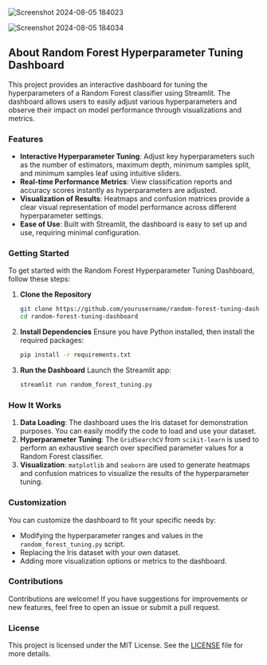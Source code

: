
![Screenshot 2024-08-05 184023](https://github.com/user-attachments/assets/3c3b90d3-e99e-4387-af1d-21335f738147)



![Screenshot 2024-08-05 184034](https://github.com/user-attachments/assets/268321df-64c4-4ab8-8c27-98ad44a499ec)


## About Random Forest Hyperparameter Tuning Dashboard

This project provides an interactive dashboard for tuning the hyperparameters of a Random Forest classifier using Streamlit. The dashboard allows users to easily adjust various hyperparameters and observe their impact on model performance through visualizations and metrics.

### Features

- **Interactive Hyperparameter Tuning**: Adjust key hyperparameters such as the number of estimators, maximum depth, minimum samples split, and minimum samples leaf using intuitive sliders.
- **Real-time Performance Metrics**: View classification reports and accuracy scores instantly as hyperparameters are adjusted.
- **Visualization of Results**: Heatmaps and confusion matrices provide a clear visual representation of model performance across different hyperparameter settings.
- **Ease of Use**: Built with Streamlit, the dashboard is easy to set up and use, requiring minimal configuration.

### Getting Started

To get started with the Random Forest Hyperparameter Tuning Dashboard, follow these steps:

1. **Clone the Repository**
    ```bash
    git clone https://github.com/yourusername/random-forest-tuning-dashboard.git
    cd random-forest-tuning-dashboard
    ```

2. **Install Dependencies**
    Ensure you have Python installed, then install the required packages:
    ```bash
    pip install -r requirements.txt
    ```

3. **Run the Dashboard**
    Launch the Streamlit app:
    ```bash
    streamlit run random_forest_tuning.py
    ```

### How It Works

1. **Data Loading**: The dashboard uses the Iris dataset for demonstration purposes. You can easily modify the code to load and use your dataset.
2. **Hyperparameter Tuning**: The `GridSearchCV` from `scikit-learn` is used to perform an exhaustive search over specified parameter values for a Random Forest classifier.
3. **Visualization**: `matplotlib` and `seaborn` are used to generate heatmaps and confusion matrices to visualize the results of the hyperparameter tuning.

### Customization

You can customize the dashboard to fit your specific needs by:
- Modifying the hyperparameter ranges and values in the `random_forest_tuning.py` script.
- Replacing the Iris dataset with your own dataset.
- Adding more visualization options or metrics to the dashboard.

### Contributions

Contributions are welcome! If you have suggestions for improvements or new features, feel free to open an issue or submit a pull request.

### License

This project is licensed under the MIT License. See the [LICENSE](LICENSE) file for more details.

